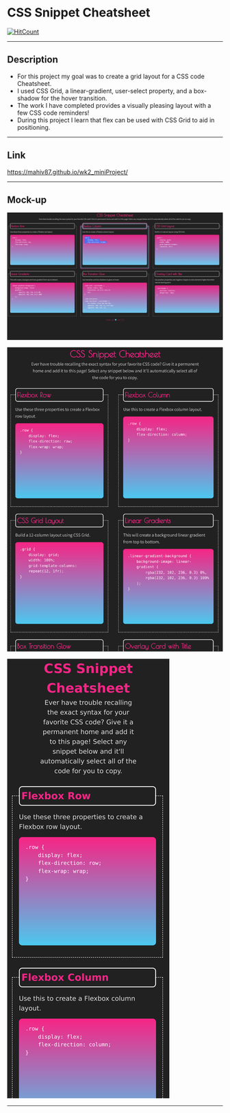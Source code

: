 # CSS Snippet Cheatsheet

  [![HitCount](https://hits.dwyl.com/mahiv87/wk2_miniProject.svg?style=flat-square)](http://hits.dwyl.com/mahiv87/wk2_miniProject)

---

## Description

<ul>
    <li>For this project my goal was to create a grid layout for a CSS code Cheatsheet.</li>
    <li>I used CSS Grid, a linear-gradient, user-select property, and a box-shadow for the hover transition.</li>
    <li>The work I have completed provides a visually pleasing layout with a few CSS code reminders!</li>
    <li>During this project I learn that flex can be used with CSS Grid to aid in positioning.</li>
</ul>

---

## Link

https://mahiv87.github.io/wk2_miniProject/

---

## Mock-up

![My CSS Cheatsheet @ +992px](./assets/images/CSS_992.png)

![My CSS Cheatsheet @ +768px](./assets/images/CSS_768.png)

![My CSS Cheatsheet @ -768px](./assets/images/CSS_400.png)

---

